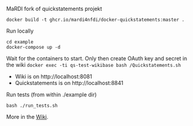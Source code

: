 MaRDI fork of quickstatements projekt 

`docker build -t ghcr.io/mardi4nfdi/docker-quickstatements:master .`


Run locally
```
cd example
docker-compose up -d
```

Wait for the containers to start. Only then create OAuth key and secret in the wiki
`docker exec -ti qs-test-wikibase bash /Quickstatements.sh`

* Wiki is on http://localhost:8081
* Quickstatements is on http://localhost:8841

Run tests (from within ./example dir)
```
bash ./run_tests.sh
```

More in the [Wiki](https://github.com/MaRDI4NFDI/docker-quickstatements/wiki).